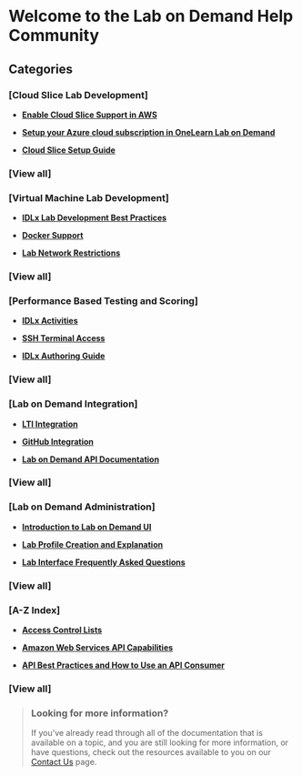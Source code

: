 <style>
    h1:first-of-type {margin-top:0;}
</style>
 
# Welcome to the Lab on Demand Help Community

<div class="categories">
  
## Categories

<div class="cardsContainer">

<div class="cardContainer">

<div class="cloudSlice card">

### [**Cloud Slice Lab Development**]

* [**Enable Cloud Slice Support in AWS**](../../guides/cloud-slice/aws/aws-cloud-slice-setup.md)

* [**Setup your Azure cloud subscription in OneLearn Lab on Demand**](/guides/cloud-slice/microsoft-azure/azure-setup-cloud-sub-pool-in-lod.md)

* [**Cloud Slice Setup Guide**](/guides/cloud-slice/cloud-slice.md)

### [**View all**]

</div>

</div>

<div class="cardContainer">

<div class="vmLabDev card">

### [**Virtual Machine Lab Development**]

- [**IDLx Lab Development Best Practices**](../lod/idlx-development-best-practices.md)

* [**Docker Support**](/lod/docker.md)

* [**Lab Network Restrictions**](/lod/lab-networks.md)

### [**View all**]

</div>

</div>

<div class="cardContainer">

<div class="pbt_scoring card">

### [**Performance Based Testing and Scoring**]

- [**IDLx Activities**](/lod/activities.md)

* [**SSH Terminal Access**](terminal-access.md)

- [**IDLx Authoring Guide**](/guides/idl2/idlv2-authoring-guide-and-best-practice.md)

### [**View all**]

</div>

</div>

<div class="cardContainer">

<div class="lodIntegration card">

### [**Lab on Demand Integration**]

* [**LTI Integration**](/lod/lab-on-demand-lti-integration.md)

* [**GitHub Integration**](/guides/github-integration/github-integration.md)

* [**Lab on Demand API Documentation**](/lod/lod-api/lod-api-main.md)

### [**View all**]

</div>

</div>

<div class="cardContainer">

<div class="lod_admin card">

### [**Lab on Demand Administration**]

* [**Introduction to Lab on Demand UI**](/lod/feature-focus/lod-experience.md)

* [**Lab Profile Creation and Explanation**](/lod/feature-focus/lab-profiles/create.md)

* [**Lab Interface Frequently Asked Questions**](/lod/lab-interface-faq.md)

### [**View all**]

</div>

</div>

<div class="cardContainer">

<div class="azIndex card">

### [**A-Z Index**]

* [**Access Control Lists**](access-control-lists.md)

* [**Amazon Web Services API Capabilities**](/lod/aws-capabilities.md)

* [**API Best Practices and How to Use an API Consumer**](/lod/how-to-use-api-consumer.md)

### [**View all**]

</div>

</div>

</div>

</div>

> ### Looking for more information?
>
>If you've already read through all of the documentation that is available on a topic, and you are still looking for more information, or have questions, check out the resources available to you on our [Contact Us](/contact-us.md) page.
